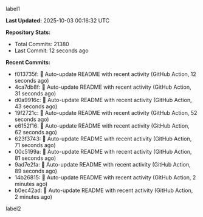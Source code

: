 
label1 
<!-- ACTIVITY_START -->
**Last Updated:** 2025-10-03 00:16:32 UTC

**Repository Stats:**
- Total Commits: 21380
- Last Commit: 12 seconds ago

**Recent Commits:**
- f013735f: 🤖 Auto-update README with recent activity (GitHub Action, 12 seconds ago)
- 4ca7db8f: 🤖 Auto-update README with recent activity (GitHub Action, 31 seconds ago)
- d0a9916c: 🤖 Auto-update README with recent activity (GitHub Action, 43 seconds ago)
- 19f2721c: 🤖 Auto-update README with recent activity (GitHub Action, 52 seconds ago)
- e6152f16: 🤖 Auto-update README with recent activity (GitHub Action, 62 seconds ago)
- 623f3743: 🤖 Auto-update README with recent activity (GitHub Action, 71 seconds ago)
- 00c5199a: 🤖 Auto-update README with recent activity (GitHub Action, 81 seconds ago)
- 9ad7e2fa: 🤖 Auto-update README with recent activity (GitHub Action, 89 seconds ago)
- 14b26815: 🤖 Auto-update README with recent activity (GitHub Action, 2 minutes ago)
- b0ec42ad: 🤖 Auto-update README with recent activity (GitHub Action, 2 minutes ago)
<!-- ACTIVITY_END -->

label2
